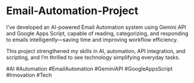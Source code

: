 # Email-Automation-Project

I've developed an AI-powered Email Automation system using Gemini API and Google Apps Script, capable of reading, categorizing, and responding to emails intelligently—saving time and improving workflow efficiency.

This project strengthened my skills in AI, automation, API integration, and scripting, and I’m thrilled to see technology simplifying everyday tasks.

#AI #Automation #EmailAutomation #GeminiAPI #GoogleAppsScript #Innovation #Tech
